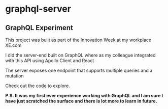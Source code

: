 # graphql-server

## GraphQL Experiment

This project was built as part of the Innovation Week at my workplace XE.com

I did the server-end built on GraphQL where as my colleague integrated with this API using Apollo Client and React

The server exposes one endpoint that supports multiple queries and a mutation

Check out the code to explore.

**P.S. It was my first ever experience working with GraphQL and I am sure I have just scratched the surface and there is lot more to learn in future.**
